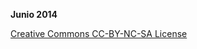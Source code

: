 **Junio 2014**

[Creative Commons CC-BY-NC-SA License](http://creativecommons.org/licenses/by-nc-sa/4.0/deed.es_ES)


